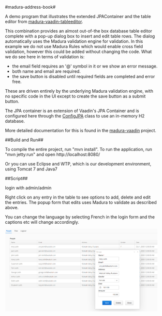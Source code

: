 #madura-address-book#

A demo program that illustrates the extended JPAContainer and the table editor from [madura-vaadin-tableeditor](../madura-vaadin-tableeditor/README.md).

This combination provides an almost out-of-the box database table editor complete with a pop-up dialog box to insert and edit table rows. The dialog automatically uses the Madura validation engine for validation. In this example we do not use Madura Rules which would enable cross field validation, however this could be added without changing the code. What we do see here in terms of validation is:

 * the email field requires an '@' symbol in it or we show an error message.
 * both name and email are required.
 * the save button is disabled until required fields are completed and error free.

These are driven entirely by the underlying Madura validation engine, with no specific code in the UI except to create the save button as a submit button.

The JPA container is an extension of Vaadin's JPA Container and is configured here through the [ConfigJPA](src/main/java/nz/co/senanque/addressbook/jpa/ConfigJPA.java) class to use an in-memory H2 database.

More detailed documentation for this is found in the [madura-vaadin](../madura-vaadin/README.md) project.

##Build and Run##

To compile the entire project, run "mvn install".
To run the application, run "mvn jetty:run" and open http://localhost:8080/

Or you can use Eclipse and WTP, which is our development environment, using Tomcat 7 and Java7

##Script##

login with admin/admin

Right click on any entry in the table to see options to add, delete and edit the entries.
The popup form that edits uses Madura to validate as described above.

You can change the language by selecting French in the login form and the captions etc will change accordingly.

![Address Book with Popup Editor](../madura-vaadin/docs/images/Table.png)